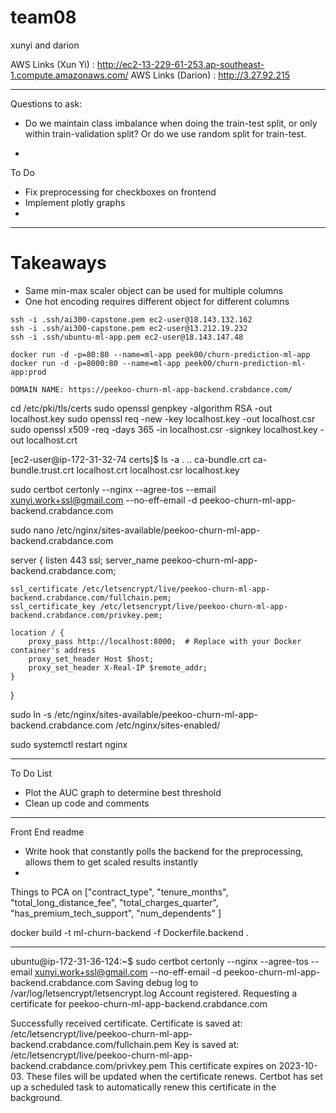 # team08
xunyi and darion

AWS Links (Xun Yi) : http://ec2-13-229-61-253.ap-southeast-1.compute.amazonaws.com/
AWS Links (Darion) : http://3.27.92.215


--- 
Questions to ask:

- Do we maintain class imbalance when doing the train-test split, or only within train-validation split? Or do we use random split for train-test.

- 

To Do

- Fix preprocessing for checkboxes on frontend
- Implement plotly graphs
- 

---
# Takeaways

* Same min-max scaler object can be used for multiple columns
* One hot encoding requires different object for different columns


```
ssh -i .ssh/ai300-capstone.pem ec2-user@18.143.132.162
ssh -i .ssh/ai300-capstone.pem ec2-user@13.212.19.232 
ssh -i .ssh/ubuntu-ml-app.pem ec2-user@18.143.147.48 

docker run -d -p=80:80 --name=ml-app peek00/churn-prediction-ml-app
docker run -d -p=8000:80 --name=ml-app peek00/churn-prediction-ml-app:prod

DOMAIN NAME: https://peekoo-churn-ml-app-backend.crabdance.com/
```
cd /etc/pki/tls/certs
sudo openssl genpkey -algorithm RSA -out localhost.key
sudo openssl req -new -key localhost.key -out localhost.csr
sudo openssl x509 -req -days 365 -in localhost.csr -signkey localhost.key -out localhost.crt

[ec2-user@ip-172-31-32-74 certs]$ ls -a
.  ..  ca-bundle.crt  ca-bundle.trust.crt  localhost.crt  localhost.csr  localhost.key


sudo certbot certonly --nginx --agree-tos --email xunyi.work+ssl@gmail.com --no-eff-email -d peekoo-churn-ml-app-backend.crabdance.com

sudo nano /etc/nginx/sites-available/peekoo-churn-ml-app-backend.crabdance.com

server {
    listen 443 ssl;
    server_name peekoo-churn-ml-app-backend.crabdance.com;

    ssl_certificate /etc/letsencrypt/live/peekoo-churn-ml-app-backend.crabdance.com/fullchain.pem;
    ssl_certificate_key /etc/letsencrypt/live/peekoo-churn-ml-app-backend.crabdance.com/privkey.pem;

    location / {
        proxy_pass http://localhost:8000;  # Replace with your Docker container's address
        proxy_set_header Host $host;
        proxy_set_header X-Real-IP $remote_addr;
    }
}

sudo ln -s /etc/nginx/sites-available/peekoo-churn-ml-app-backend.crabdance.com /etc/nginx/sites-enabled/

sudo systemctl restart nginx

---

To Do List
- Plot the AUC graph to determine best threshold
- Clean up code and comments

---
Front End readme

- Write hook that constantly polls the backend for the preprocessing, allows them to get scaled results instantly
- 

Things to PCA on
["contract_type", "tenure_months", "total_long_distance_fee", "total_charges_quarter", "has_premium_tech_support", "num_dependents" ]

docker build -t ml-churn-backend -f Dockerfile.backend .


---

ubuntu@ip-172-31-36-124:~$ sudo certbot certonly --nginx --agree-tos --email xunyi.work+ssl@gmail.com --no-eff-email -d peekoo-churn-ml-app-backend.crabdance.com
Saving debug log to /var/log/letsencrypt/letsencrypt.log
Account registered.
Requesting a certificate for peekoo-churn-ml-app-backend.crabdance.com

Successfully received certificate.
Certificate is saved at: /etc/letsencrypt/live/peekoo-churn-ml-app-backend.crabdance.com/fullchain.pem
Key is saved at:         /etc/letsencrypt/live/peekoo-churn-ml-app-backend.crabdance.com/privkey.pem
This certificate expires on 2023-10-03.
These files will be updated when the certificate renews.
Certbot has set up a scheduled task to automatically renew this certificate in the background.




